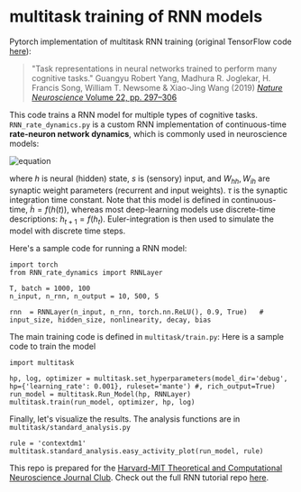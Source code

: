 # multitask training of RNN models

Pytorch implementation of multitask RNN training (original TensorFlow code [here](https://github.com/gyyang/multitask)):

> "Task representations in neural networks trained to perform many cognitive tasks." Guangyu Robert Yang, Madhura R. Joglekar, H. Francis Song, William T. Newsome & Xiao-Jing Wang (2019) [*Nature Neuroscience* Volume 22, pp. 297–306](https://www.nature.com/articles/s41593-018-0310-2)


This code trains a RNN model for multiple types of cognitive tasks. `RNN_rate_dynamics.py` is a custom RNN implementation of continuous-time **rate-neuron network dynamics**, which is commonly used in neuroscience models:

![equation](https://latex.codecogs.com/gif.latex?\bg_white&space;\tau&space;\dot{h}&space;=&space;-&space;h&space;&plus;&space;\sigma(W_{hh}&space;h&space;&plus;&space;W_{ih}&space;s))

where $h$ is neural (hidden) state,  $s$ is (sensory) input, and $W_{hh}, W_{ih}$ are synaptic weight parameters (recurrent and input weights).
$\tau$ is the synaptic integration time constant. 
Note that this model is defined in continuous-time, $\dot{h} = f(h(t))$, 
whereas most deep-learning models use discrete-time descriptions: $h_{t+1} = f(h_{t})$. Euler-integration is then used to simulate the model with discrete time steps. 

Here's a sample code for running a RNN model:

```
import torch
from RNN_rate_dynamics import RNNLayer

T, batch = 1000, 100
n_input, n_rnn, n_output = 10, 500, 5

rnn  = RNNLayer(n_input, n_rnn, torch.nn.ReLU(), 0.9, True)   # input_size, hidden_size, nonlinearity, decay, bias
```

The main training code is defined in `multitask/train.py`: 
Here is a sample code to train the model

```
import multitask

hp, log, optimizer = multitask.set_hyperparameters(model_dir='debug', hp={'learning_rate': 0.001}, ruleset='mante') #, rich_output=True)
run_model = multitask.Run_Model(hp, RNNLayer)
multitask.train(run_model, optimizer, hp, log)
```

Finally, let's visualize the results. The analysis functions are in `multitask/standard_analysis.py`

```
rule = 'contextdm1'
multitask.standard_analysis.easy_activity_plot(run_model, rule)
```


This repo is prepared for the [Harvard-MIT Theoretical and Computational Neuroscience Journal Club](https://compneurojc.github.io/).
Check out the full RNN tutorial repo [here](https://github.com/jennhu/rnn-tutorial).

